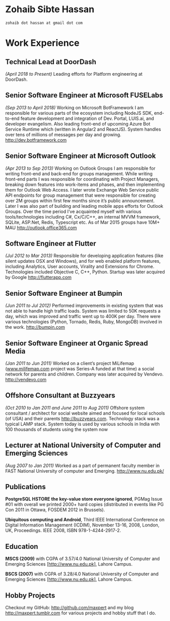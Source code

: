 # Zohaib Sibte Hassan
    zohaib dot hassan at gmail dot com

# Work Experience

## Technical Lead at DoorDash
*(April 2018 to Present)* Leading efforts for Platform engineering at DoorDash. 

## Senior Software Engineer at Microsoft FUSELabs  

*(Sep 2013 to April 2018)* Working on Microsoft BotFramework I am responsible for various parts of the ecosystem including NodeJS SDK, end-to-end feature development and integration of Dev. Portal, LUIS.ai, and developer evangelism. Also leading front-end of upcoming Azure Bot Service Runtime which (written in Angular2 and ReactJS). System handles over tens of millions of messages per day and growing. http://dev.botframework.com

## Senior Software Engineer at Microsoft Outlook 

*(Apr 2013 to Sep 2013)* Working on Outlook Groups I am responsible for writing front-end and back-end for groups management. While writing front-end parts I was responsible for coordinating with Project Managers, breaking down features into work-items and phases, and then implementing them for Outlook Web Access. I later wrote Exchange Web Service public API endpoints for group management that were responsible for creating over 2M groups within first few months since it’s public announcement. Later I was also part of building and leading mobile apps efforts for Outlook Groups. Over the time period I’ve acquainted myself with various tools/technologies including C#, Cx/C/C++, an internal MVVM framework, SQLite, ASP.Net, Redis, Typescript etc. As of Mar 2015 groups have 10M+ MAU http://outlook.office365.com

## Software Engineer at Flutter 

*(Jul 2012 to Mar 2013)* Responsible for developing application features (like silent updates OSX and Windows), and for web enabled platform features, including Analytics, User accounts, Virality and Extensions for Chrome. Technologies included Objective C, C++, Python. Startup was later acquired by Google http://flutterapp.com

## Senior Software Engineer at Bumpin 

*(Jun 2011 to  Jul 2012)* Performed improvements in existing system that was not able to handle high traffic loads. System was limited to 50K requests a day, which was improved and traffic went up to 400K per day. There were various technologies (Python, Tornado, Redis, Ruby, MongoDB) involved in the work. http://bumpin.com

## Senior Software Engineer at Organic Spread Media 
*(Jan 2011 to Jun 2011)* Worked on a client’s project MiLifemap (www.milifemap.com project was Series-A funded at that time) a social network for parents and children. Company was later acquired by Vendevo. http://vendevo.com

## Offshore Consultant at Buzzyears 

*(Oct 2010 to Jan 2011 and June 2011 to Aug 2011)* Offshore system consultant / architect for social website aimed and focused for local schools (of USA) and their parents http://buzzyears.com. Technology stack was a typical LAMP stack. System today is used by various schools in India with 100 thousands of students using the system now

## Lecturer at National University of Computer and Emerging Sciences 
*(Aug 2007 to Jan 2011)* Worked as a part of permanent faculty member in FAST National University of computer and Emerging. http://www.nu.edu.pk/

## Publications

**PostgreSQL HSTORE the key-value store everyone ignored**, PGMag Issue #01 with overall we printed 2000+ hard copies (distributed in events like PG Con 2011 in Ottawa, FOSDEM 2012 in Brussels).

**Ubiquitous computing and Android**, Third IEEE International Conference on Digital Information Management (ICDIM), November 13-16, 2008, London, UK, Proceedings. IEEE 2008, ISBN 978-1-4244-2917-2.

## Education

**MSCS (2009)** with CGPA of 3.57/4.0 National University of Computer and Emerging Sciences [http://www.nu.edu.pk], Lahore Campus.

**BSCS (2007)** with CGPA of 3.28/4.0 National University of Computer and Emerging Sciences [http://www.nu.edu.pk], Lahore Campus.

## Hobby Projects
Checkout my GitHub: http://github.com/maxpert and my blog http://maxpert.tumblr.com for various projects and hobby stuff that I do.
